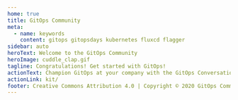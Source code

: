 ```yaml
---
home: true
title: GitOps Community
meta:
  - name: keywords
    content: gitops gitopsdays kubernetes fluxcd flagger
sidebar: auto
heroText: Welcome to the GitOps Community
heroImage: cuddle_clap.gif
tagline: Congratulations! Get started with GitOps!
actionText: Champion GitOps at your company with the GitOps Conversation Kit →
actionLink: kit/
footer: Creative Commons Attribution 4.0 | Copyright © 2020 GitOps Community
---
```



